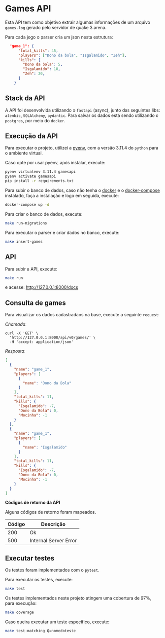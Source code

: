 # Games API

Esta API tem como objetivo extrair algumas informações de um arquivo `games.log` gerado pelo servidor de quake 3 arena. 

Para cada jogo o parser cria um json nesta estrutura:

```json
  "game_1": {
      "total_kills": 45,
      "players": ["Dono da bola", "Isgalamido", "Zeh"],
      "kills": {
        "Dono da bola": 5,
        "Isgalamido": 18,
        "Zeh": 20,
      }
    }
```

## Stack da API

A API foi desenvolvida utilizando o `fastapi` (async), junto das seguintes libs: `alembic`, `SQLAlchemy`, `pydantic`. Para salvar os dados está sendo utilizando o `postgres`, por meio do `docker`.

## Execução da API

Para executar o projeto, utilizei a [pyenv](https://github.com/pyenv/pyenv), com a versão 3.11.4 do `python` para o ambiente virtual.

Caso opte por usar pyenv, após instalar, execute:

```bash
pyenv virtualenv 3.11.4 gamesapi
pyenv activate gamesapi
pip install -r requirements.txt
```
Para subir o banco de dados, caso não tenha o [docker](https://docs.docker.com/engine/install/ubuntu/) e o [docker-compose](https://docs.docker.com/compose/install/linux/) instalado, faça a instalação e logo em seguida, execute:

```bash
docker-compose up -d
```

Para criar o banco de dados, execute:

```bash
make run-migrations
```

Para executar o parser e criar dados no banco, execute:

```bash
make insert-games
```

## API

Para subir a API, execute:
```bash
make run
```
e acesse: http://127.0.0.1:8000/docs

## Consulta de games

Para visualizar os dados cadastradaos na base, execute a seguinte `request`:


_Chamada_:

```shell
curl -X 'GET' \
  'http://127.0.0.1:8000/api/v0/games/' \
  -H 'accept: application/json'
```

_Resposta_:

```json
[
  {
    "name": "game_1",
    "players": [
      {
        "name": "Dono da Bola"
      }
    ],
    "total_kills": 11,
    "kills": {
      "Isgalamido": -7,
      "Dono da Bola": 0,
      "Mocinha": -1
    }
  },
  {
    "name": "game_1",
    "players": [
      {
        "name": "Isgalamido"
      }
    ],
    "total_kills": 11,
    "kills": {
      "Isgalamido": -7,
      "Dono da Bola": 0,
      "Mocinha": -1
    }
  }
]
```

**Códigos de retorno da API**

Alguns códigos de retorno foram mapeados.

| Código | Descrição              |
|--------|------------------------|
|  200   |  Ok                    |
|  500   |  Internal Server Error |
## Executar testes

Os testes foram implementados com o `pytest`.

Para executar os testes, execute:

```bash
make test
```
Os testes implementados neste projeto atingem uma cobertura de 97%, para execução:

```bash
make coverage
```
Caso queira executar um teste específico, execute:

```bash
make test-matching Q=nomedoteste
```